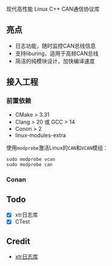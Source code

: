 现代高性能 Linux C++ CAN通信协议库

## 亮点

- 日志功能，随时监控CAN总线信息
- 支持liburing，适用于高频CAN总线
- 简洁的纯模块设计，加快编译速度

## 接入工程

### 前置依赖

- CMake > 3.31
- Clang > 20 或 GCC > 14
- Conon > 2
- linux-modules-extra

使用`modprobe`激活Linux的`CAN`和`VCAN`模组：

```shell
sudo modprobe vcan
sudo modprobe can
```

### Conan

## Todo

- [x] xtr日志库
- [x] CTest

## Credit

- [xtr日志库](https://github.com/choll/xtr)